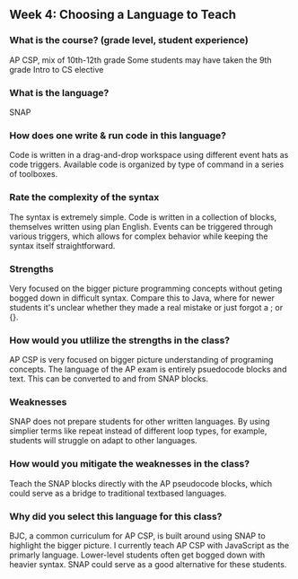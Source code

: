 ## Week 4: Choosing a Language to Teach ##
### What is the course? (grade level, student experience)
AP CSP, mix of 10th-12th grade
Some students may have taken the 9th grade Intro to CS elective

### What is the language?
SNAP

### How does one write & run code in this language?
Code is written in a drag-and-drop workspace using different event hats as code triggers.
Available code is organized by type of command in a series of toolboxes.

### Rate the complexity of the syntax
The syntax is extremely simple. Code is written in a collection of blocks, themselves written using plan English.
Events can be triggered through various triggers, which allows for complex behavior while keeping the syntax itself straightforward.

### Strengths
Very focused on the bigger picture programming concepts without geting bogged down in difficult syntax.
Compare this to Java, where for newer students it's unclear whether they made a real mistake or just forgot a ; or {}.

### How would you utlilize the strengths in the class?
AP CSP is very focused on bigger picture understanding of programing concepts. The language of the AP exam is entirely psuedocode blocks and text.
This can be converted to and from SNAP blocks.

### Weaknesses
SNAP does not prepare students for other written languages. By using simplier terms like repeat instead of different loop types, for example, 
students will struggle on adapt to other languages.

### How would you mitigate the weaknesses in the class?
Teach the SNAP blocks directly with the AP pseudocode blocks, which could serve as a bridge to traditional textbased languages.

### Why did you select this language for this class?
BJC, a common curriculum for AP CSP, is built around using SNAP to highlight the bigger picture. I currently teach AP CSP with JavaScript as the primarly language.
Lower-level students often get bogged down with heavier syntax. SNAP could serve as a good alternative for these students.
